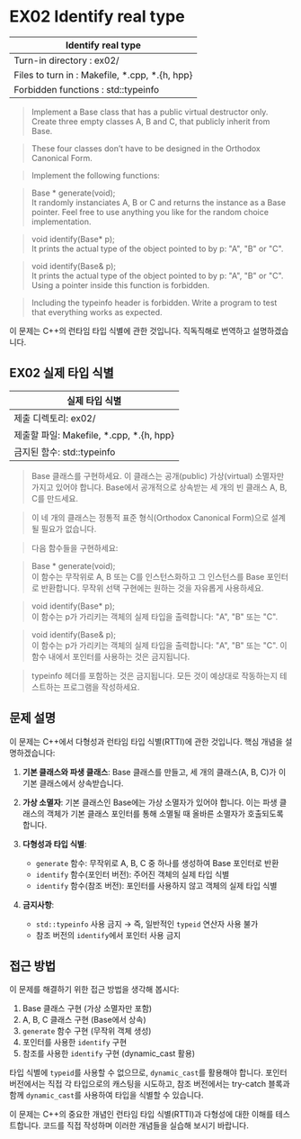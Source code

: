 # EX02  Identify real type


 |Identify real type|
 |---|
 |Turn-in directory : ex02/|
 |Files to turn in : Makefile, *.cpp, *.{h, hpp}|
 |Forbidden functions : std::typeinfo|

>Implement a Base class that has a public virtual destructor only. Create three empty classes A, B and C, that publicly inherit from Base.

>These four classes don’t have to be designed in the Orthodox
Canonical Form.

>Implement the following functions:  

>Base * generate(void);  
It randomly instanciates A, B or C and returns the instance as a Base pointer. Feel free to use anything you like for the random choice implementation.

>void identify(Base* p);  
It prints the actual type of the object pointed to by p: "A", "B" or "C".

>void identify(Base& p);  
It prints the actual type of the object pointed to by p: "A", "B" or "C". Using a pointer inside this function is forbidden.

>Including the typeinfo header is forbidden.
>Write a program to test that everything works as expected.

이 문제는 C++의 런타임 타입 식별에 관한 것입니다. 직독직해로 번역하고 설명하겠습니다.

## EX02 실제 타입 식별

| 실제 타입 식별 |
| --- |
| 제출 디렉토리: ex02/ |
| 제출할 파일: Makefile, *.cpp, *.{h, hpp} |
| 금지된 함수: std::typeinfo |

> Base 클래스를 구현하세요. 이 클래스는 공개(public) 가상(virtual) 소멸자만 가지고 있어야 합니다. Base에서 공개적으로 상속받는 세 개의 빈 클래스 A, B, C를 만드세요.

> 이 네 개의 클래스는 정통적 표준 형식(Orthodox Canonical Form)으로 설계될 필요가 없습니다.

> 다음 함수들을 구현하세요:

> Base * generate(void);  
> 이 함수는 무작위로 A, B 또는 C를 인스턴스화하고 그 인스턴스를 Base 포인터로 반환합니다. 무작위 선택 구현에는 원하는 것을 자유롭게 사용하세요.

> void identify(Base* p);  
> 이 함수는 p가 가리키는 객체의 실제 타입을 출력합니다: "A", "B" 또는 "C".

> void identify(Base& p);  
> 이 함수는 p가 가리키는 객체의 실제 타입을 출력합니다: "A", "B" 또는 "C". 이 함수 내에서 포인터를 사용하는 것은 금지됩니다.

> typeinfo 헤더를 포함하는 것은 금지됩니다.
> 모든 것이 예상대로 작동하는지 테스트하는 프로그램을 작성하세요.

## 문제 설명

이 문제는 C++에서 다형성과 런타임 타입 식별(RTTI)에 관한 것입니다. 핵심 개념을 설명하겠습니다:

1. **기본 클래스와 파생 클래스**: Base 클래스를 만들고, 세 개의 클래스(A, B, C)가 이 기본 클래스에서 상속받습니다.

2. **가상 소멸자**: 기본 클래스인 Base에는 가상 소멸자가 있어야 합니다. 이는 파생 클래스의 객체가 기본 클래스 포인터를 통해 소멸될 때 올바른 소멸자가 호출되도록 합니다.

3. **다형성과 타입 식별**: 
   - `generate` 함수: 무작위로 A, B, C 중 하나를 생성하여 Base 포인터로 반환
   - `identify` 함수(포인터 버전): 주어진 객체의 실제 타입 식별
   - `identify` 함수(참조 버전): 포인터를 사용하지 않고 객체의 실제 타입 식별

4. **금지사항**: 
   - `std::typeinfo` 사용 금지 → 즉, 일반적인 `typeid` 연산자 사용 불가
   - 참조 버전의 `identify`에서 포인터 사용 금지

## 접근 방법

이 문제를 해결하기 위한 접근 방법을 생각해 봅시다:

1. Base 클래스 구현 (가상 소멸자만 포함)
2. A, B, C 클래스 구현 (Base에서 상속)
3. `generate` 함수 구현 (무작위 객체 생성)
4. 포인터를 사용한 `identify` 구현
5. 참조를 사용한 `identify` 구현 (dynamic_cast 활용)

타입 식별에 `typeid`를 사용할 수 없으므로, `dynamic_cast`를 활용해야 합니다. 포인터 버전에서는 직접 각 타입으로의 캐스팅을 시도하고, 참조 버전에서는 try-catch 블록과 함께 `dynamic_cast`를 사용하여 타입을 식별할 수 있습니다.

이 문제는 C++의 중요한 개념인 런타임 타입 식별(RTTI)과 다형성에 대한 이해를 테스트합니다. 코드를 직접 작성하며 이러한 개념들을 실습해 보시기 바랍니다.